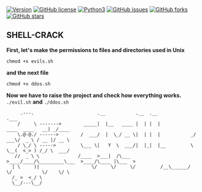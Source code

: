 [![Version](https://img.shields.io/badge/version-1.3.3-red.svg)]() [![GitHub license](https://img.shields.io/github/license/BlacksCrows/Hell-Shell.svg)](https://github.com/BlacksCrows/Hell-Shell/blob/master/LICENSE) [![Python3](https://img.shields.io/badge/python-3.8.5-green.svg)]()
[![GitHub issues](https://img.shields.io/github/issues/BlacksCrows/Hell-Shell.svg)](https://github.com/BlacksCrows/Hell-Shell/issues)
[![GitHub forks](https://img.shields.io/github/forks/BlacksCrows/Hell-Shell.svg)](https://github.com/BlacksCrows/Hell-Shell/network)
[![GitHub stars](https://img.shields.io/github/stars/BlacksCrows/Hell-Shell.svg)](https://github.com/BlacksCrows/Hell-Shell/stargazers)

## SHELL-CRACK
**First, let's make the permissions to files and directories used in Unix**

```chmod +x evils.sh```

**and the next file**

```chmod +x ddos.sh```

**Now we have to raise the project and check how everything works.**
```./evil.sh```
 **and**
```./ddos.sh```

```
     .---.                       .__           .__  .__                                 .___    
    /     \ ------->        _____|  |__   ____ |  | |  |             ____  ____   __| _/____  
    \.@-@./ ------>        /  ___/  |  \_/ __ \|  | |  |           _/ ___\/  _ \ / __ |/ __ \ 
    / \_/ \ ----->         \___ \|   Y  \  ___/|  |_|  |__         \  \__(  <_> ) /_/ \  ___/ 
   //  _ \ \              /____  >___|  /\___  >____/____/\_________\___  >____/\____ |\___  >
  | \     )|                   \/     \/     \/         /__\______/   \/           \/    \/ \
  /_ >  <_/ \
  \__/---\__/ 
```
